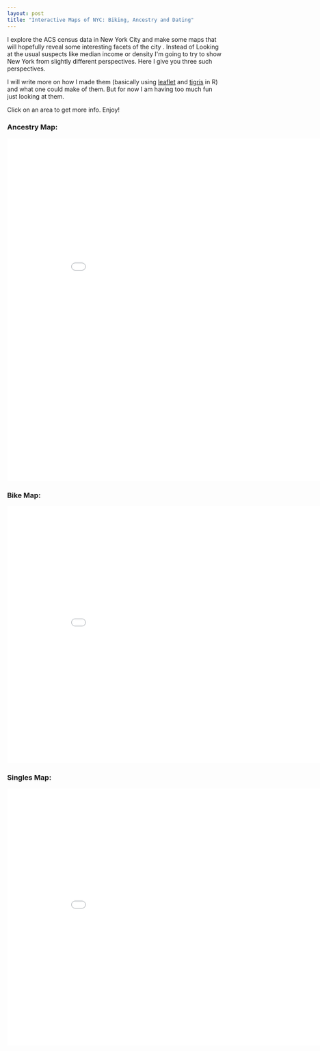 ```yaml
---
layout: post
title: "Interactive Maps of NYC: Biking, Ancestry and Dating"
---
```


I explore the ACS census data in New York City and make some maps that will hopefully reveal some interesting facets of the city . Instead of Looking at the usual suspects like median income or density I'm going to try to show New York from slightly different perspectives. Here I give you three such perspectives. 

I will write more on how I made them (basically using [leaflet](https://rstudio.github.io/leaflet/) and [tigris](https://cran.r-project.org/web/packages/tigris/index.html) in R) and what one could make of them. But for now I am having too much fun just looking at them.

Click on an area to get more info. Enjoy!


### Ancestry Map:
<iframe src="//rstudio-pubs-static.s3.amazonaws.com/153761_476a1405f73f4c26a2fc6e5a4ede0384.html"
style="border: none; width: 900px; height: 800px"></iframe>

### Bike Map:
<iframe src="//rstudio-pubs-static.s3.amazonaws.com/152920_0ffa3665f0634e068be54d1079983c24.html"
style="border: none; width: 900px; height: 600px"></iframe>

### Singles Map:
<iframe src="//rstudio-pubs-static.s3.amazonaws.com/153617_cb1e43d9f2a04dc4a479665a836105ca.html"
style="border: none; width: 900px; height: 600px"></iframe>
